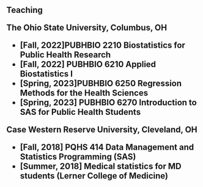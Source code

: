 <h1 id="Teaching"></h1>

<h2 style="margin: 30px 0px 10px;">Teaching

<strong><p> The Ohio State University, Columbus, OH

<ul>
<li>[Fall, 2022]PUBHBIO 2210 Biostatistics for Public Health Research</li>
<li>[Fall, 2022] PUBHBIO 6210 Applied Biostatistics I</li>
<li>[Spring, 2023]PUBHBIO 6250 Regression Methods for the Health Sciences</li>
<li>[Spring, 2023] PUBHBIO 6270 Introduction to SAS for Public Health Students</li>
</ul>

<strong><p>Case Western Reserve University, Cleveland, OH
<ul>
<li><strong>[Fall, 2018] PQHS 414 Data Management and Statistics Programming (SAS)</li>
<li><strong>[Summer, 2018] Medical statistics for MD students (Lerner College of Medicine)</li>
</ul>


